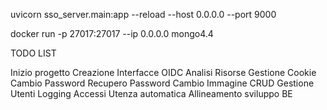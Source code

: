 


uvicorn sso_server.main:app --reload --host 0.0.0.0 --port 9000

docker run -p 27017:27017 --ip 0.0.0.0 mongo4.4




TODO LIST

Inizio progetto
Creazione Interfacce OIDC
Analisi Risorse
Gestione Cookie
Cambio Password
Recupero Password
Cambio Immagine
CRUD Gestione  Utenti
Logging Accessi
Utenza automatica
Allineamento sviluppo BE





